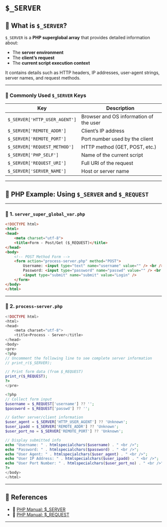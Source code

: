 
# `$_SERVER` 

## 🔹 What is `$_SERVER`?

`$_SERVER` is a **PHP superglobal array** that provides detailed information about:

* The **server environment**
* The **client’s request**
* The **current script execution context**

It contains details such as HTTP headers, IP addresses, user-agent strings, server names, and request methods.

---

### 🔑 Commonly Used `$_SERVER` Keys

| Key                           | Description                            |
| ----------------------------- | -------------------------------------- |
| `$_SERVER['HTTP_USER_AGENT']` | Browser and OS information of the user |
| `$_SERVER['REMOTE_ADDR']`     | Client’s IP address                    |
| `$_SERVER['REMOTE_PORT']`     | Port number used by the client         |
| `$_SERVER['REQUEST_METHOD']`  | HTTP method (GET, POST, etc.)          |
| `$_SERVER['PHP_SELF']`        | Name of the current script             |
| `$_SERVER['REQUEST_URI']`     | Full URI of the request                |
| `$_SERVER['SERVER_NAME']`     | Host or server name                    |

---

## 🧪 PHP Example: Using `$_SERVER` and `$_REQUEST`

---

### 🔸 1. `server_super_global_var.php`

```html
<!DOCTYPE html>
<html>
<head>
    <meta charset="utf-8">
    <title>Form - Post/Get ($_REQUEST)</title>
</head>
<body>
    <!-- POST Method Form -->
    <form action="process-server.php" method="POST">
        Username: <input type="text" name="username" value="" /> <br />
        Password: <input type="password" name="passwd" value="" /> <br />
        <input type="submit" name="submit" value="Login" />
    </form>
</body>
</html>
```

---

### 🔸 2. `process-server.php`

```php
<!DOCTYPE html>
<html>
<head>
    <meta charset="utf-8">
    <title>Process - Server</title>
</head>
<body>
<pre>
<?php
// Uncomment the following line to see complete server information
// print_r($_SERVER);

// Print form data (from $_REQUEST)
print_r($_REQUEST);
?>
</pre>

<?php
// Collect form input
$username = $_REQUEST['username'] ?? '';
$password = $_REQUEST['passwd'] ?? '';

// Gather server/client information
$user_agent = $_SERVER['HTTP_USER_AGENT'] ?? 'Unknown';
$user_ipadd = $_SERVER['REMOTE_ADDR'] ?? 'Unknown';
$user_port_no = $_SERVER['REMOTE_PORT'] ?? 'Unknown';

// Display submitted info
echo "Username: " . htmlspecialchars($username) . " <br />";
echo "Password: " . htmlspecialchars($password) . " <br />";
echo "User Agent: " . htmlspecialchars($user_agent) . " <br />";
echo "User IP Address: " . htmlspecialchars($user_ipadd) . " <br />";
echo "User Port Number: " . htmlspecialchars($user_port_no) . " <br />";
?>
</body>
</html>
```

---

## 🔗 References

* 📖 [PHP Manual: $\_SERVER](https://www.php.net/manual/en/reserved.variables.server.php)
* 📖 [PHP Manual: $\_REQUEST](https://www.php.net/manual/en/reserved.variables.request.php)

---

